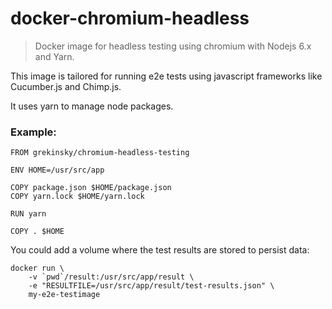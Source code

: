 # docker-chromium-headless
> Docker image for headless testing using chromium with Nodejs 6.x and Yarn.

This image is tailored for running e2e tests using javascript frameworks like Cucumber.js and Chimp.js.

It uses yarn to manage node packages.

### Example:

```
FROM grekinsky/chromium-headless-testing

ENV HOME=/usr/src/app

COPY package.json $HOME/package.json
COPY yarn.lock $HOME/yarn.lock

RUN yarn

COPY . $HOME
```

You could add a volume where the test results are stored to persist data:

```
docker run \
    -v `pwd`/result:/usr/src/app/result \
    -e "RESULTFILE=/usr/src/app/result/test-results.json" \
    my-e2e-testimage
```
